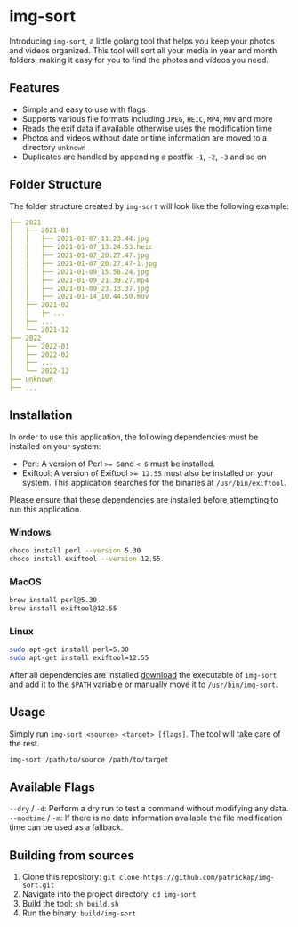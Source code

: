 # img-sort

Introducing `img-sort`, a little golang tool that helps you keep your photos and videos organized. This tool will sort all your media in year and month folders, making it easy for you to find the photos and videos you need.

## Features

- Simple and easy to use with flags
- Supports various file formats including `JPEG`, `HEIC`, `MP4`, `MOV` and more
- Reads the exif data if available otherwise uses the modification time
- Photos and videos without date or time information are moved to a directory `unknown`
- Duplicates are handled by appending a postfix `-1`, `-2`, `-3` and so on

## Folder Structure

The folder structure created by `img-sort` will look like the following example:

```yaml
├── 2021
│   ├── 2021-01
│   │   ├── 2021-01-07_11.23.44.jpg
│   │   ├── 2021-01-07_13.24.53.heic
│   │   ├── 2021-01-07_20.27.47.jpg
│   │   ├── 2021-01-07_20.27.47-1.jpg
│   │   ├── 2021-01-09_15.58.24.jpg
│   │   ├── 2021-01-09_21.39.27.mp4
│   │   ├── 2021-01-09_23.13.37.jpg
│   │   ├── 2021-01-14_10.44.50.mov
│   ├── 2021-02
│   |   ├─ ...
│   ├── ...
│   └── 2021-12
├── 2022
│   ├── 2022-01
│   ├── 2022-02
│   ├── ...
│   └── 2022-12
├── unknown
├── ...
```

## Installation

In order to use this application, the following dependencies must be installed on your system:

- Perl: A version of Perl `>= 5`and `< 6` must be installed.
- Exiftool: A version of Exiftool `>= 12.55` must also be installed on your system. This application searches for the binaries at `/usr/bin/exiftool`.

Please ensure that these dependencies are installed before attempting to run this application.

### Windows

```bash
choco install perl --version 5.30
choco install exiftool --version 12.55
```

### MacOS

```bash
brew install perl@5.30
brew install exiftool@12.55
```

### Linux

```bash
sudo apt-get install perl=5.30
sudo apt-get install exiftool=12.55
```

After all dependencies are installed [download](./build/img-sort) the executable of `img-sort` and add it to the `$PATH` variable or manually move it to `/usr/bin/img-sort`.

## Usage

Simply run `img-sort <source> <target> [flags]`. The tool will take care of the rest.

```bash
img-sort /path/to/source /path/to/target
```

## Available Flags

`--dry` / `-d`: Perform a dry run to test a command without modifying any data.
`--modtime` / `-m`: If there is no date information available the file modification time can be used as a fallback.

## Building from sources

1. Clone this repository: `git clone https://github.com/patrickap/img-sort.git`
2. Navigate into the project directory: `cd img-sort`
3. Build the tool: `sh build.sh`
4. Run the binary: `build/img-sort`
